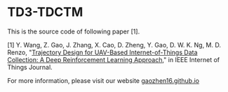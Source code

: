 # TD3-TDCTM

This is the source code of following paper [1].

[1] Y. Wang, Z. Gao, J. Zhang, X. Cao, D. Zheng, Y. Gao, D. W. K. Ng, M. D. Renzo, "[Trajectory Design for UAV-Based Internet-of-Things Data Collection: A Deep Reinforcement Learning Approach](https://ieeexplore.ieee.org/document/9504602)," in IEEE Internet of Things Journal.

For more information, please visit our website [gaozhen16.github.io](https://gaozhen16.eu.org)